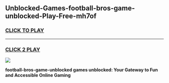 
## Unblocked-Games-football-bros-game-unblocked-Play-Free-mh7of
<h3>
<a href="https://premium76.site?title=football-bros-game-unblocked&ref=18A1">CLICK TO PLAY</a></h3>
<hr>

<h3>
<a href="https://premium76.site?title=football-bros-game-unblocked&ref=18A1">CLICK 2 PLAY</a>
  
</h3>

<a href="https://premium76.site?title=football-bros-game-unblocked&ref=18A1"><img src="https://clearcache.store/games.png"></a>


**football-bros-game-unblocked games unblocked: Your Gateway to Fun and Accessible Online Gaming**
